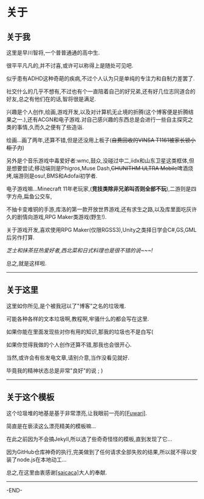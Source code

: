 # 关于
## 关于我
这里是早川智将,一个普普通通的高中生.

很平平凡凡的,并不讨喜,或许可以称得上是随处可见吧.

似乎患有ADHD这种奇葩的疾病,不过个人认为只是单纯的专注力和自制力差罢了.

社交什么的几乎不想有,不过也有个一直陪着自己的好兄弟,还有好几位志同道合的好友,总之有他们在的话,智将很是满足.

兴趣是个人创作,绘画,游戏开发,以及对计算机无止境的折腾(这个博客便是折腾结果之一.),还有ACGN和电子游戏.对自己感兴趣的东西总是会进行一些自主探究之类的事情,久而久之便有了些造诣.

绘画...画了两年,还算不错,但是还没用上板子(~~自费回收的VINSA T1161被家长锁小柜子力~~)

另外是个音乐游戏中毒爱好者:wmc,鼓众,没碰过中二,iidx和山东卫星这类框体,但是想要尝试;移动端则是Phigros,Muse Dash,~~CHUNITHM ULTRA Mobile~~啤酒烧烤,端游则是osu!,BMS和Adofai初学者.

电子游戏嘛...Minecraft 11年老玩家,(**竞技类除非兄弟叫否则全部不玩**),二游则是四字方舟,扁鱼公交车,

不抽卡变难铜的手游,库洛的第一款开放世界游戏,还有求生之路,以及库里面吃灰许久的剧情向游戏,RPG Maker类游戏(野生!).

关于游戏开发,喜欢使用RPG Maker(仅限RGSS3),Unity之类择日学会C#,GS,GML后另作打算.

*芝士和抹茶狂热爱好者,西北菜和日式料理也是很不错的说~~~!*

总之,就是这样啦.

----

## 关于这里

这里如你所见,是个被我冠以了"博客"之名的垃圾堆.

可能各种各样的文本垃圾啊,教程啊,牢骚什么的都会写在这里.

如果你能在里面发现些对你有用的知识,那我的垃圾也不是白写(

如果你觉得我做的个人创作还算不错,那我也会很开心.

当然,或许会有些发电文章,请别介意,当作没看见就好.

毕竟我的精神状态总是非常"良好"的说 ; )

----

## 关于这个模板

这个垃圾堆的地基是基于非常漂亮,让我眼前一亮的[[Fuwari]](https://github.com/saicaca/fuwari "[Fuwari]").

简直是在亵渎这么漂亮精美的模板嘛...

在此之前因为不会搞Jekyll,所以选了些奇奇怪怪的模板,直到发现了它...

因为GitHub仓库神奇的执行,完美做到了任何请求全部失败的结果,所以就不得以安装了node.js在本地动工...

总之,在这里由衷感谢[[saicaca]](https://github.com/saicaca "[saicaca]")大人的奉献.

----

-END-